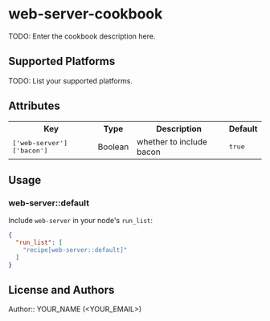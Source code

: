 # web-server-cookbook

TODO: Enter the cookbook description here.

## Supported Platforms

TODO: List your supported platforms.

## Attributes

<table>
  <tr>
    <th>Key</th>
    <th>Type</th>
    <th>Description</th>
    <th>Default</th>
  </tr>
  <tr>
    <td><tt>['web-server']['bacon']</tt></td>
    <td>Boolean</td>
    <td>whether to include bacon</td>
    <td><tt>true</tt></td>
  </tr>
</table>

## Usage

### web-server::default

Include `web-server` in your node's `run_list`:

```json
{
  "run_list": [
    "recipe[web-server::default]"
  ]
}
```

## License and Authors

Author:: YOUR_NAME (<YOUR_EMAIL>)
